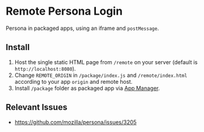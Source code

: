 # Remote Persona Login

Persona in packaged apps, using an iframe and `postMessage`.

## Install

1. Host the single static HTML page from `/remote` on your server (default is `http://localhost:8080`).
2. Change `REMOTE_ORIGIN` in `/package/index.js` and `/remote/index.html` according to your app `origin` and remote host.
3. Install `/package` folder as packaged app via [App Manager](https://developer.mozilla.org/en-US/docs/Mozilla/Firefox_OS/Using_the_App_Manager).

## Relevant Issues

- https://github.com/mozilla/persona/issues/3205